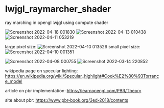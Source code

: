 # lwjgl_raymarcher_shader
ray marching in opengl lwjgl using compute shader

![Screenshot 2022-04-18 001830](https://user-images.githubusercontent.com/69918769/163734341-2113faa6-6d1b-42bb-ab23-c93fd3a4275c.png)
![Screenshot 2022-04-13 010438](https://user-images.githubusercontent.com/69918769/163734366-23c39be0-0bea-4ef8-bd6f-208e6f532c8f.png)
![Screenshot 2022-04-11 053219](https://user-images.githubusercontent.com/69918769/162661150-3f81f5ed-d1c3-406f-8680-83dd07061a42.png)


large pixel size:
![Screenshot 2022-04-10 013526](https://user-images.githubusercontent.com/69918769/162595100-d277d8d9-a3b9-4d7f-aad9-d0f47db4fd98.png)
small pixel size:
![Screenshot 2022-04-10 001351](https://user-images.githubusercontent.com/69918769/162595105-d5a341ad-0a26-4100-9613-3407becc8c88.png)


![Screenshot 2022-04-08 000755](https://user-images.githubusercontent.com/69918769/162328673-518ee199-a703-48d5-b6dd-e48af1d0a1fa.png)
![Screenshot 2022-03-14 220852](https://user-images.githubusercontent.com/69918769/158261866-09fe3269-94aa-4188-b0c8-d26f5017e839.png)


wikipedia page on specular lighting: https://en.wikipedia.org/wiki/Specular_highlight#Cook%E2%80%93Torrance_model

article on pbr implementation: https://learnopengl.com/PBR/Theory

site about pbr: https://www.pbr-book.org/3ed-2018/contents


